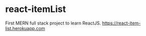 # react-itemList
First MERN full stack project to learn ReactJS.
https://react-item-list.herokuapp.com
